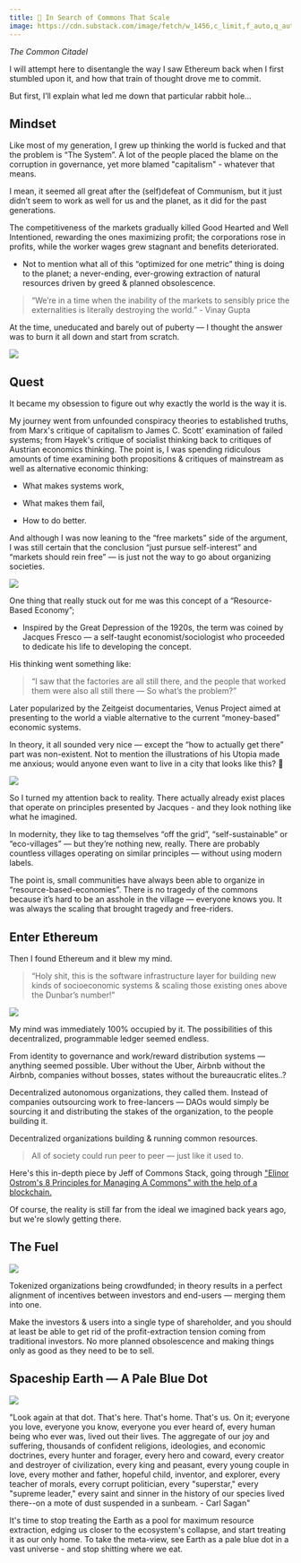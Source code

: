 ```yaml
---
title: 🔭 In Search of Commons That Scale
image: https://cdn.substack.com/image/fetch/w_1456,c_limit,f_auto,q_auto:good/https%3A%2F%2Fbucketeer-e05bbc84-baa3-437e-9518-adb32be77984.s3.amazonaws.com%2Fpublic%2Fimages%2F4375aa20-0390-4450-a02f-4ee3ce49e5e4_1812x700.png
---
```


*The Common Citadel*

I will attempt here to disentangle the way I saw Ethereum back when I first stumbled upon it, and how that train of thought drove me to commit.

But first, I’ll explain what led me down that particular rabbit hole…

## Mindset[​](https://wiki.metagame.wtf/docs/wtf-is-metagame/in-search-of-commons-that-scale#mindset)

Like most of my generation, I grew up thinking the world is fucked and that the problem is “The System”. A lot of the people placed the blame on the corruption in governance, yet more blamed "capitalism" - whatever that means.

I mean, it seemed all great after the (self)defeat of Communism, but it just didn’t seem to work as well for us and the planet, as it did for the past generations.

The competitiveness of the markets gradually killed Good Hearted and Well Intentioned, rewarding the ones maximizing profit; the corporations rose in profits, while the worker wages grew stagnant and benefits deteriorated.

-   Not to mention what all of this “optimized for one metric” thing is doing to the planet; a never-ending, ever-growing extraction of natural resources driven by greed & planned obsolescence.
    

> “We’re in a time when the inability of the markets to sensibly price the externalities is literally destroying the world.” - Vinay Gupta

At the time, uneducated and barely out of puberty — I thought the answer was to burn it all down and start from scratch.

![](https://lh4.googleusercontent.com/F9hCW7HkYVuyt2DjOW8aV0OAwX0WD65m8U4iIkw37HEftQfWUVeXPtwqSFyvIvOHXE0DLsgmEPDJY1jNBzcLoj5SzmntJ_gej9QdAvnDWq6_aas8UBevCxBl_E9lUu9J5vOZJPdBsxuFK8QjiBygp2R8P1CYkL2HrFZd6X2a-IFK9zpedDHhezsC1w)

## Quest[​](https://wiki.metagame.wtf/docs/wtf-is-metagame/in-search-of-commons-that-scale#quest)

It became my obsession to figure out why exactly the world is the way it is.

My journey went from unfounded conspiracy theories to established truths, from Marx's critique of capitalism to James C. Scott’ examination of failed systems; from Hayek's critique of socialist thinking back to critiques of Austrian economics thinking. The point is, I was spending ridiculous amounts of time examining both propositions & critiques of mainstream as well as alternative economic thinking:

-   What makes systems work,
    
-   What makes them fail,
    
-   How to do better.
    

And although I was now leaning to the “free markets” side of the argument, I was still certain that the conclusion “just pursue self-interest” and “markets should rein free” — is just not the way to go about organizing societies.

![](https://lh5.googleusercontent.com/1JeudoE5IvP7Lm63ArjpJcV0b1T9153bHRFUOaEo1jsvuZTGvhiGP49VTP1NzfWj5Ig1ULr9x5WbigHbRXy4G4CJsekFs91dD45EJLd5NS5AW8Z1Aa_zCeol7JJX6mz_XNLTcoPOcDcicfhjk0KL2gt0vNwx1uqaw6gBTyrjMgfNzxAaHEXQC8Nhhg)

One thing that really stuck out for me was this concept of a “Resource-Based Economy”;

-   Inspired by the Great Depression of the 1920s, the term was coined by Jacques Fresco — a self-taught economist/sociologist who proceeded to dedicate his life to developing the concept.
    

His thinking went something like:

> “I saw that the factories are all still there, and the people that worked them were also all still there — So what’s the problem?”

Later popularized by the Zeitgeist documentaries, Venus Project aimed at presenting to the world a viable alternative to the current “money-based” economic systems.

In theory, it all sounded very nice — except the “how to actually get there” part was non-existent. Not to mention the illustrations of his Utopia made me anxious; would anyone even want to live in a city that looks like this? 😬

![](https://lh6.googleusercontent.com/k_-W0BdvUf44w6Dp5c3h92EaVdhuf3Ny2iu72hWj84x3AforG3PEL8zQbrSQEG_JlRq_k69iO4GHXYNOC88HYJOcal6YrfDFbTEviYIvGqYfzMZ5t-tobqpB2whdXVRO2SWWRVW0PjZUefoZX_75bhsgE1oCjsaWUuxt6ZFawXTELopVWHomMr4UQQ)

So I turned my attention back to reality. There actually already exist places that operate on principles presented by Jacques - and they look nothing like what he imagined.

In modernity, they like to tag themselves “off the grid”, “self-sustainable” or “eco-villages” — but they’re nothing new, really. There are probably countless villages operating on similar principles — without using modern labels.

The point is, small communities have always been able to organize in “resource-based-economies”. There is no tragedy of the commons because it’s hard to be an asshole in the village — everyone knows you. It was always the scaling that brought tragedy and free-riders.

## Enter Ethereum[​](https://wiki.metagame.wtf/docs/wtf-is-metagame/in-search-of-commons-that-scale#enter-ethereum)

Then I found Ethereum and it blew my mind.

> “Holy shit, this is the software infrastructure layer for building new kinds of socioeconomic systems & scaling those existing ones above the Dunbar’s number!”

![](https://lh5.googleusercontent.com/1h1j3WWWeT2TkUT-RWX3jtvOcYebP8DE0vwqKY6v05vXSOD-iH8JdqMkInBBZEI8pSm8TqUuArxxeFjL9dc8g_MQca30jsaCVFDu6uxAPrJtxyUFZGq00CH2CKQS_SreogsLNo7FcxNfxpCj79YJta3G_a7Y-6llW7BJK5wdwcW-vzMN2wBBcUyrWw)

My mind was immediately 100% occupied by it. The possibilities of this decentralized, programmable ledger seemed endless.

From identity to governance and work/reward distribution systems — anything seemed possible. Uber without the Uber, Airbnb without the Airbnb, companies without bosses, states without the bureaucratic elites..?

Decentralized autonomous organizations, they called them. Instead of companies outsourcing work to free-lancers — DAOs would simply be sourcing it and distributing the stakes of the organization, to the people building it.

Decentralized organizations building & running common resources.

> All of society could run peer to peer — just like it used to.

Here's this in-depth piece by Jeff of Commons Stack, going through ["Elinor Ostrom's 8 Principles for Managing A Commons" with the help of a blockchain.](https://medium.com/commonsstack/automating-ostrom-for-effective-dao-management-cfe7a7aea138)

Of course, the reality is still far from the ideal we imagined back years ago, but we're slowly getting there.

## The Fuel[​](https://wiki.metagame.wtf/docs/wtf-is-metagame/in-search-of-commons-that-scale#the-fuel)

![](https://lh6.googleusercontent.com/GwPmWhPy8lfbx-fMElxRq-SDGAAp7tdNp2fVhHdx6OOY8NSD5v9OSK4g0bxFExBcQt2176i1LdhIxGLl8_h-CCFJ_gmFF7QK7VDKnYETnCI69yaVOABdjFs-67xTzFMUhkdsqrqTSTfH6UqFmdJ_JDC_m8Ij_cIB10KhN1eRm9UA6UlGoqSSq7jxvw)

Tokenized organizations being crowdfunded; in theory results in a perfect alignment of incentives between investors and end-users — merging them into one.

Make the investors & users into a single type of shareholder, and you should at least be able to get rid of the profit-extraction tension coming from traditional investors. No more planned obsolescence and making things only as good as they need to be to sell.

## Spaceship Earth — A Pale Blue Dot[​](https://wiki.metagame.wtf/docs/wtf-is-metagame/in-search-of-commons-that-scale#spaceship-earth--a-pale-blue-dot)

![](https://lh6.googleusercontent.com/PTEwtMRYqPWOGUBqXD8VYnmPxJps2ywQTAQfIOLTaN3QpQYzkM7wVCM0vL4IL-Zi4ogZwDyVGeFd58lpYjmoCCaKIGymESXk9A49idvbzgN14DGPaXOUHfI0TivE6qaZJFmiSF03stPd1g-WPFGAGZYSB1mvHccAL5h58t9XaDPP9SdXhsv3682dUA)

"Look again at that dot. That's here. That's home. That's us. On it; everyone you love, everyone you know, everyone you ever heard of, every human being who ever was, lived out their lives. The aggregate of our joy and suffering, thousands of confident religions, ideologies, and economic doctrines, every hunter and forager, every hero and coward, every creator and destroyer of civilization, every king and peasant, every young couple in love, every mother and father, hopeful child, inventor, and explorer, every teacher of morals, every corrupt politician, every "superstar," every "supreme leader," every saint and sinner in the history of our species lived there--on a mote of dust suspended in a sunbeam. - Carl Sagan"

It's time to stop treating the Earth as a pool for maximum resource extraction, edging us closer to the ecosystem's collapse, and start treating it as our only home. To take the meta-view, see Earth as a pale blue dot in a vast universe - and stop shitting where we eat.